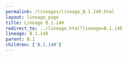 ```yaml
---
permalink: /lineages/lineage_B.1.140.html
layout: lineage_page
title: Lineage B.1.140
redirect_to: ../lineage.html?lineage=B.1.140
lineage: B.1.140
parent: B.1
children: ['B.1.140']
---
```

